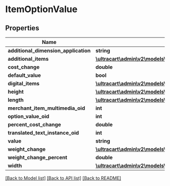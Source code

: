 # ItemOptionValue

## Properties
Name | Type | Description | Notes
------------ | ------------- | ------------- | -------------
**additional_dimension_application** | **string** |  | [optional] 
**additional_items** | [**\\ultracart\admin\v2\models\ItemOptionValueAdditionalItem[]**](ItemOptionValueAdditionalItem.md) |  | [optional] 
**cost_change** | **double** |  | [optional] 
**default_value** | **bool** |  | [optional] 
**digital_items** | [**\\ultracart\admin\v2\models\ItemOptionValueDigitalItem[]**](ItemOptionValueDigitalItem.md) |  | [optional] 
**height** | [**\\ultracart\admin\v2\models\Distance**](Distance.md) |  | [optional] 
**length** | [**\\ultracart\admin\v2\models\Distance**](Distance.md) |  | [optional] 
**merchant_item_multimedia_oid** | **int** |  | [optional] 
**option_value_oid** | **int** |  | [optional] 
**percent_cost_change** | **double** |  | [optional] 
**translated_text_instance_oid** | **int** |  | [optional] 
**value** | **string** |  | [optional] 
**weight_change** | [**\\ultracart\admin\v2\models\Weight**](Weight.md) |  | [optional] 
**weight_change_percent** | **double** |  | [optional] 
**width** | [**\\ultracart\admin\v2\models\Distance**](Distance.md) |  | [optional] 

[[Back to Model list]](../README.md#documentation-for-models) [[Back to API list]](../README.md#documentation-for-api-endpoints) [[Back to README]](../README.md)


